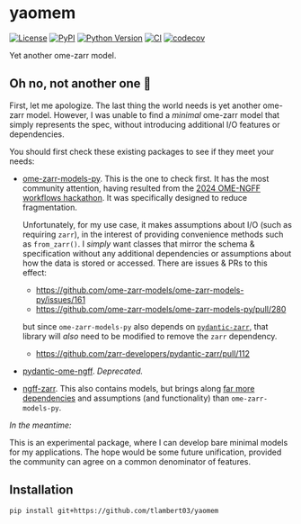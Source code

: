 # yaomem

[![License](https://img.shields.io/pypi/l/yaomem.svg?color=green)](https://github.com/tlambert03/yaomem/raw/main/LICENSE)
[![PyPI](https://img.shields.io/pypi/v/yaomem.svg?color=green)](https://pypi.org/project/yaomem)
[![Python
Version](https://img.shields.io/pypi/pyversions/yaomem.svg?color=green)](https://python.org)
[![CI](https://github.com/tlambert03/yaomem/actions/workflows/ci.yml/badge.svg)](https://github.com/tlambert03/yaomem/actions/workflows/ci.yml)
[![codecov](https://codecov.io/gh/tlambert03/yaomem/branch/main/graph/badge.svg)](https://codecov.io/gh/tlambert03/yaomem)

Yet another ome-zarr model.

## Oh no, not another one 🤦

First, let me apologize. The last thing the world needs is yet another ome-zarr
model. However, I was unable to find a *minimal* ome-zarr model that simply
represents the spec, without introducing additional I/O features or
dependencies.

You should first check these existing packages to see if they meet your needs:

- [ome-zarr-models-py](https://github.com/ome-zarr-models/ome-zarr-models-py).
  This is the one to check first. It has the most community attention, having
  resulted from the [2024 OME-NGFF workflows
  hackathon](https://osf.io/preprints/biohackrxiv/5uhwz_v2). It was specifically
  designed to reduce fragmentation.
  
   Unfortunately, for my use case, it makes assumptions about I/O (such as
  requiring `zarr`), in the interest of providing convenience methods such as
  `from_zarr()`.  I *simply* want classes that mirror the schema & specification
  without any additional dependencies or assumptions about how the data is
  stored or accessed.  There are issues & PRs to this effect:

  - <https://github.com/ome-zarr-models/ome-zarr-models-py/issues/161>
  - <https://github.com/ome-zarr-models/ome-zarr-models-py/pull/280>

  but since `ome-zarr-models-py` also depends on
  [`pydantic-zarr`](https://github.com/zarr-developers/pydantic-zarr), that
  library will *also* need to be modified to remove the `zarr` dependency.

  - <https://github.com/zarr-developers/pydantic-zarr/pull/112>

- [pydantic-ome-ngff](https://github.com/janeliascicomp/pydantic-ome-ngff).
  *Deprecated.*
- [ngff-zarr](https://github.com/fideus-labs/ngff-zarr).  This also contains
  models, but brings along [far more
  dependencies](https://github.com/fideus-labs/ngff-zarr/blob/baafd774993d4a1dcfe312cfcd626c06496bb69d/py/pyproject.toml#L31-L43)
  and assumptions (and functionality) than `ome-zarr-models-py`.

*In the meantime:*

This is an experimental package, where I can develop bare minimal models for my
applications.  The hope would be some future unification, provided the community
can agree on a common denominator of features.

## Installation

```bash
pip install git+https://github.com/tlambert03/yaomem
```

